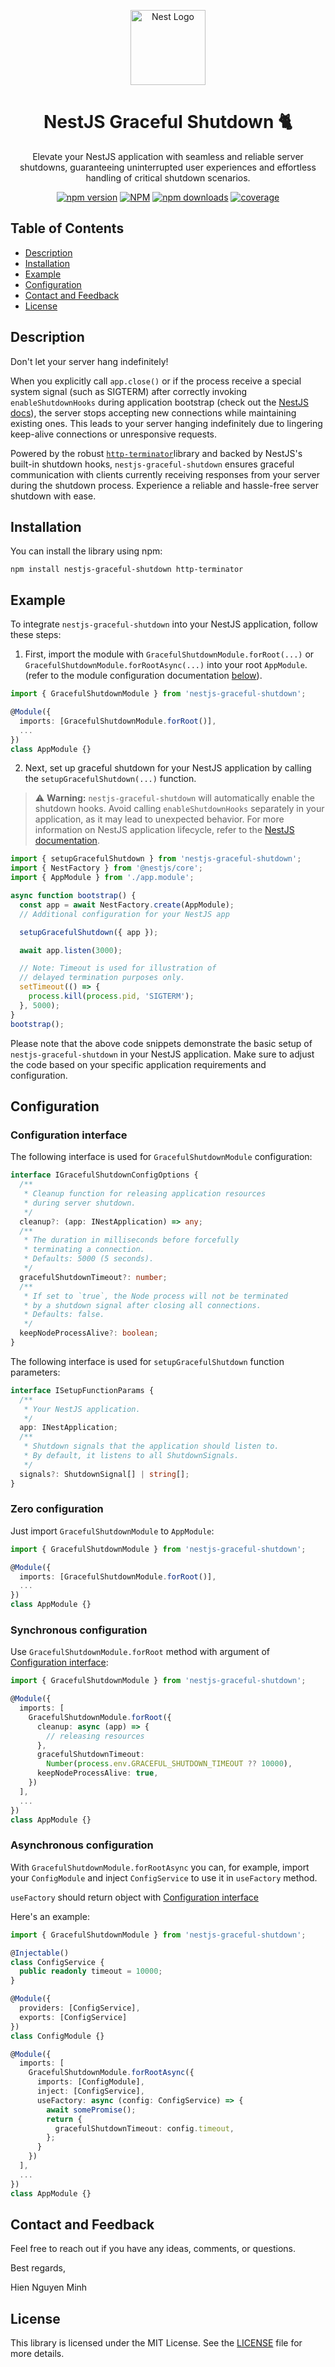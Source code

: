 <p align="center">
<a href="https://nestjs.com/" target="blank"><img src="https://nestjs.com/img/logo-small.svg" width="120" alt="Nest Logo" /></a>
</p>
<h1 align="center">NestJS Graceful Shutdown 🐈</h1>

<p align="center">
  Elevate your NestJS application with seamless and reliable server shutdowns, guaranteeing uninterrupted user experiences and effortless handling of critical shutdown scenarios.
  <p align="center">
    <a href="https://www.npmjs.com/package/nestjs-graceful-shutdown" target="_blank"><img alt="npm version" src="https://img.shields.io/npm/v/nestjs-graceful-shutdown" /></a>
    <a href="https://www.npmjs.com/package/nestjs-graceful-shutdown" target="_blank"><img alt="NPM" src="https://img.shields.io/npm/l/nestjs-graceful-shutdown" /></a>
    <a href="https://www.npmjs.com/package/nestjs-graceful-shutdown" target="_blank"><img alt="npm downloads" src="https://img.shields.io/npm/dm/nestjs-graceful-shutdown" /></a>
     <a href="https://coveralls.io/github/hienngm/nestjs-graceful-shutdown?branch=main" target="_blank"><img alt="coverage" src="https://coveralls.io/repos/github/hienngm/nestjs-graceful-shutdown/badge.svg?branch=main" /></a>
  </p>
</p>

## Table of Contents

- [Description](#description)
- [Installation](#installation)
- [Example](#example)
- [Configuration](#configuration)
- [Contact and Feedback](#contact-and-feedback)
- [License](#license)

## Description

Don't let your server hang indefinitely!

When you explicitly call `app.close()` or if the process receive a special system signal (such as SIGTERM) after correctly invoking `enableShutdownHooks` during application bootstrap (check out the <a href="https://docs.nestjs.com/fundamentals/lifecycle-events#application-shutdown" target="_blank">NestJS docs</a>), the server stops accepting new connections while maintaining existing ones. This leads to your server hanging indefinitely due to lingering keep-alive connections or unresponsive requests.

Powered by the robust <a href="https://www.npmjs.com/package/http-terminator" target="_blank">`http-terminator`</a>library and backed by NestJS's built-in shutdown hooks, `nestjs-graceful-shutdown` ensures graceful communication with clients currently receiving responses from your server during the shutdown process. Experience a reliable and hassle-free server shutdown with ease.

## Installation

You can install the library using npm:

```
npm install nestjs-graceful-shutdown http-terminator
```

## Example

To integrate `nestjs-graceful-shutdown` into your NestJS application, follow these steps:

1. First, import the module with `GracefulShutdownModule.forRoot(...)` or `GracefulShutdownModule.forRootAsync(...)` into your root `AppModule`. (refer to the module configuration documentation [below](#configuration)).

```ts
import { GracefulShutdownModule } from 'nestjs-graceful-shutdown';

@Module({
  imports: [GracefulShutdownModule.forRoot()],
  ...
})
class AppModule {}
```

2. Next, set up graceful shutdown for your NestJS application by calling the `setupGracefulShutdown(...)` function.

> ⚠️ **Warning:** `nestjs-graceful-shutdown` will automatically enable the shutdown hooks. Avoid calling `enableShutdownHooks` separately in your application, as it may lead to unexpected behavior. For more information on NestJS application lifecycle, refer to the <a href ="https://docs.nestjs.com/fundamentals/lifecycle-events#application-shutdown" target="_blank">NestJS documentation</a>.

```typescript
import { setupGracefulShutdown } from 'nestjs-graceful-shutdown';
import { NestFactory } from '@nestjs/core';
import { AppModule } from './app.module';

async function bootstrap() {
  const app = await NestFactory.create(AppModule);
  // Additional configuration for your NestJS app

  setupGracefulShutdown({ app });

  await app.listen(3000);

  // Note: Timeout is used for illustration of
  // delayed termination purposes only.
  setTimeout(() => {
    process.kill(process.pid, 'SIGTERM');
  }, 5000);
}
bootstrap();
```

Please note that the above code snippets demonstrate the basic setup of `nestjs-graceful-shutdown` in your NestJS application. Make sure to adjust the code based on your specific application requirements and configuration.

## Configuration

### Configuration interface

The following interface is used for `GracefulShutdownModule` configuration:

```ts
interface IGracefulShutdownConfigOptions {
  /**
   * Cleanup function for releasing application resources
   * during server shutdown.
   */
  cleanup?: (app: INestApplication) => any;
  /**
   * The duration in milliseconds before forcefully
   * terminating a connection.
   * Defaults: 5000 (5 seconds).
   */
  gracefulShutdownTimeout?: number;
  /**
   * If set to `true`, the Node process will not be terminated
   * by a shutdown signal after closing all connections.
   * Defaults: false.
   */
  keepNodeProcessAlive?: boolean;
}
```

The following interface is used for `setupGracefulShutdown` function parameters:

```ts
interface ISetupFunctionParams {
  /**
   * Your NestJS application.
   */
  app: INestApplication;
  /**
   * Shutdown signals that the application should listen to.
   * By default, it listens to all ShutdownSignals.
   */
  signals?: ShutdownSignal[] | string[];
}
```

### Zero configuration

Just import `GracefulShutdownModule` to `AppModule`:

```ts
import { GracefulShutdownModule } from 'nestjs-graceful-shutdown';

@Module({
  imports: [GracefulShutdownModule.forRoot()],
  ...
})
class AppModule {}
```

### Synchronous configuration

Use `GracefulShutdownModule.forRoot` method with argument of [Configuration interface](#configuration-interface):

```ts
import { GracefulShutdownModule } from 'nestjs-graceful-shutdown';

@Module({
  imports: [
    GracefulShutdownModule.forRoot({
      cleanup: async (app) => {
        // releasing resources
      },
      gracefulShutdownTimeout:
        Number(process.env.GRACEFUL_SHUTDOWN_TIMEOUT ?? 10000),
      keepNodeProcessAlive: true,
    })
  ],
  ...
})
class AppModule {}
```

### Asynchronous configuration

With `GracefulShutdownModule.forRootAsync` you can, for example, import your `ConfigModule` and inject `ConfigService` to use it in `useFactory` method.

`useFactory` should return object with [Configuration interface](#configuration-interface)

Here's an example:

```ts
import { GracefulShutdownModule } from 'nestjs-graceful-shutdown';

@Injectable()
class ConfigService {
  public readonly timeout = 10000;
}

@Module({
  providers: [ConfigService],
  exports: [ConfigService]
})
class ConfigModule {}

@Module({
  imports: [
    GracefulShutdownModule.forRootAsync({
      imports: [ConfigModule],
      inject: [ConfigService],
      useFactory: async (config: ConfigService) => {
        await somePromise();
        return {
          gracefulShutdownTimeout: config.timeout,
        };
      }
    })
  ],
  ...
})
class AppModule {}
```

## Contact and Feedback

Feel free to reach out if you have any ideas, comments, or questions.

Best regards,

Hien Nguyen Minh

## License

This library is licensed under the MIT License. See the [LICENSE](LICENSE) file for more details.
